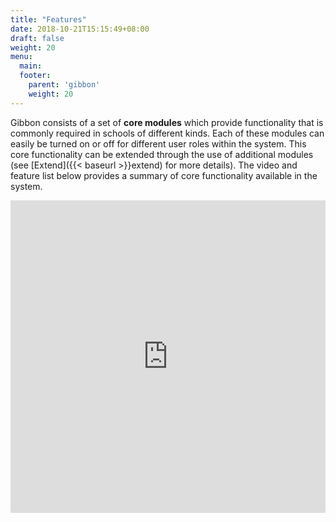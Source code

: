 ```yaml
---
title: "Features"
date: 2018-10-21T15:15:49+08:00
draft: false
weight: 20
menu:
  main:
  footer:
    parent: 'gibbon'
    weight: 20
---
```


Gibbon consists of a set of **core modules** which provide functionality that is commonly required in schools of different kinds. Each of these modules can easily be turned on or off for different user roles within the system. This core functionality can be extended through the use of additional modules (see [Extend]({{< baseurl >}}extend) for more details). The video and feature list below provides a summary of core functionality available in the system.

<iframe src="https://www.youtube.com/embed/M-TDWbE9kpc?rel=0" allowfullscreen="allowfullscreen" width="100%" height="500" frameborder="0"></iframe>
